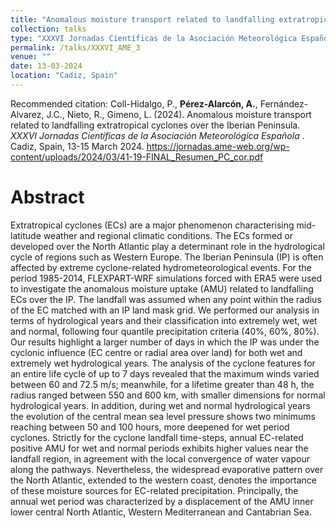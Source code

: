 ```yaml
---
title: "Anomalous moisture transport related to landfalling extratropical cyclones over the Iberian Peninsula"
collection: talks
type: "XXXVI Jornadas Científicas de la Asociación Meteorológica Española"
permalink: /talks/XXXVI_AME_3
venue: ""
date: 13-03-2024
location: "Cadiz, Spain"
---
```


Recommended citation: Coll-Hidalgo, P., <b>Pérez-Alarcón, A.</b>, Fernández-Alvarez, J.C., Nieto, R., Gimeno, L. (2024). 
Anomalous moisture transport related to landfalling extratropical cyclones over the Iberian Peninsula. <i> XXXVI Jornadas
Científicas de la Asociación Meteorológica Española </i>. Cadiz, Spain,
13-15 March 2024. <a href="https://jornadas.ame-web.org/wp-content/uploads/2024/03/41-19-FINAL_Resumen_PC_cor.pdf"
                    target="blank">https://jornadas.ame-web.org/wp-content/uploads/2024/03/41-19-FINAL_Resumen_PC_cor.pdf</a>


# Abstract
Extratropical cyclones (ECs) are a major phenomenon characterising mid-latitude weather and regional
climatic conditions. The ECs formed or developed over the North Atlantic play a determinant role in the
hydrological cycle of regions such as Western Europe. The Iberian Peninsula (IP) is often affected by extreme
cyclone-related hydrometeorological events. For the period 1985-2014, FLEXPART-WRF simulations forced
with ERA5 were used to investigate the anomalous moisture uptake (AMU) related to landfalling ECs over the IP.
The landfall was assumed when any point within the radius of the EC matched with an IP land mask grid. We
performed our analysis in terms of hydrological years and their classification into extremely wet, wet and normal,
following four quantile precipitation criteria (40%, 60%, 80%). Our results highlight a larger number of days in
which the IP was under the cyclonic influence (EC centre or radial area over land) for both wet and extremely wet
hydrological years. The analysis of the cyclone features for an entire life cycle of up to 7 days revealed that the
maximum winds varied between 60 and 72.5 m/s; meanwhile, for a lifetime greater than 48 h, the radius ranged
between 550 and 600 km, with smaller dimensions for normal hydrological years. In addition, during wet and
normal hydrological years the evolution of the central mean sea level pressure shows two minimums reaching
between 50 and 100 hours, more deepened for wet period cyclones. Strictly for the cyclone landfall time-steps,
annual EC-related positive AMU for wet and normal periods exhibits higher values near the landfall region, in
agreement with the local convergence of water vapour along the pathways. Nevertheless, the widespread
evaporative pattern over the North Atlantic, extended to the western coast, denotes the importance of these
moisture sources for EC-related precipitation. Principally, the annual wet period was characterized by a
displacement of the AMU inner lower central North Atlantic, Western Mediterranean and Cantabrian Sea. 
